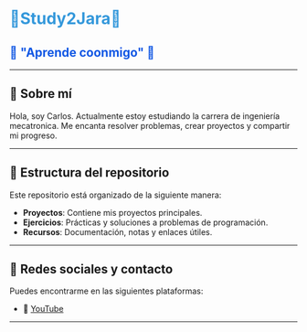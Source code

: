 <h1 style="color: #3498db;">🌟Study2Jara🌟</h1>
<!-- Para agregar color al subtítulo, puedes usar HTML -->
<h2 style="color: #1258e4;">🚀 "Aprende coonmigo" 🚀</h2>

---

## 📝 **Sobre mí**
Hola, soy Carlos. Actualmente estoy estudiando la carrera de ingeniería mecatronica. Me encanta resolver problemas, crear proyectos y compartir mi progreso.

---

## 📂 **Estructura del repositorio**
Este repositorio está organizado de la siguiente manera:

- **Proyectos**: Contiene mis proyectos principales.
- **Ejercicios**: Prácticas y soluciones a problemas de programación.
- **Recursos**: Documentación, notas y enlaces útiles.

---

## 🔗 **Redes sociales y contacto**
Puedes encontrarme en las siguientes plataformas:

<!-- - 🌐 [Mi página web](#) Reemplaza "#" con el enlace a tu página web -->
- 🎥 [YouTube](https://youtube.com/@study2engineer?si=NEYbrfruBXfd9EyU) <!-- Reemplaza "#" con tu canal -->
<!-- - 🐦 [Twitter](#)
- 💼 [LinkedIn](#)
- 📸 [Instagram](#) -->

---

<!-- ## 🖼️ **Banner personalizado**
Para incluir un banner como el de arriba, crea o descarga una imagen en formato PNG o JPG. Puedes usar herramientas como [Canva](https://www.canva.com/) o [Figma](https://www.figma.com/). Sube la imagen a tu repositorio (por ejemplo, en una carpeta `assets`) y actualiza el enlace en este `README.md`:

```markdown
![Banner del Proyecto](assets/banner.png)-->
